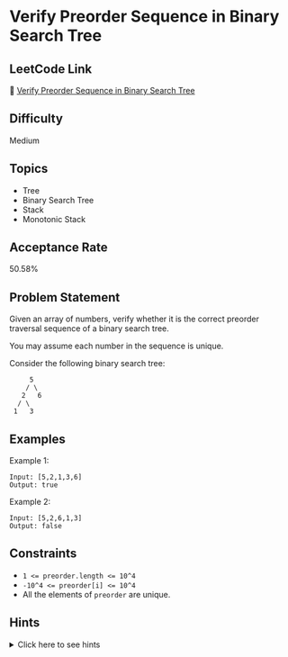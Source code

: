 # Verify Preorder Sequence in Binary Search Tree

## LeetCode Link
🔗 [Verify Preorder Sequence in Binary Search Tree](https://leetcode.com/problems/verify-preorder-sequence-in-binary-search-tree)

## Difficulty
Medium

## Topics
- Tree
- Binary Search Tree
- Stack
- Monotonic Stack

## Acceptance Rate
50.58%

## Problem Statement
Given an array of numbers, verify whether it is the correct preorder traversal sequence of a binary search tree.

You may assume each number in the sequence is unique.

Consider the following binary search tree:
```
     5
    / \
   2   6
  / \
 1   3
```

## Examples
Example 1:
```
Input: [5,2,1,3,6]
Output: true
```

Example 2:
```
Input: [5,2,6,1,3]
Output: false
```

## Constraints
- `1 <= preorder.length <= 10^4`
- `-10^4 <= preorder[i] <= 10^4`
- All the elements of `preorder` are unique.

## Hints
<details>
<summary>Click here to see hints</summary>

1. Think about the properties of preorder traversal in a BST.
2. In a BST, for any node, all nodes in its left subtree are smaller and all nodes in its right subtree are larger.
3. When we move to a right subtree, we should never see a smaller value again.
4. Consider using a stack to track the path and maintain a minimum value.

</details>

